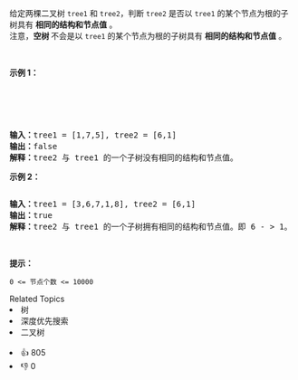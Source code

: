 <p>给定两棵二叉树 <code>tree1</code> 和 <code>tree2</code>，判断 <code>tree2</code> 是否以 <code>tree1</code> 的某个节点为根的子树具有 <strong>相同的结构和节点值</strong> 。<br /> 注意，<strong>空树&nbsp;</strong>不会是以 <code>tree1</code> 的某个节点为根的子树具有 <strong>相同的结构和节点值</strong> 。</p>

<p>&nbsp;</p>

<p><strong>示例 1：</strong></p>

<p>&nbsp;</p>

<p><img alt="" src="https://pic.leetcode.cn/1694684670-vwyIgY-two_tree.png" /></p>

<p>&nbsp;</p>

<pre>
<strong>输入：</strong>tree1 = [1,7,5], tree2 = [6,1]
<strong>输出：</strong>false
<strong>解释：</strong>tree2 与 tree1 的一个子树没有相同的结构和节点值。
</pre>

<p><strong>示例 2：</strong></p>

<p><img alt="" src="https://pic.leetcode.cn/1694685602-myWXCv-two_tree_2.png" /></p>

<pre>
<strong>输入：</strong>tree1 = [3,6,7,1,8], tree2 = [6,1]
<strong>输出：</strong>true
<strong>解释：</strong>tree2 与 tree1 的一个子树拥有相同的结构和节点值。即 6 - &gt; 1。</pre>

<p>&nbsp;</p>

<p><strong>提示：</strong></p>

<p><code>0 &lt;= 节点个数 &lt;= 10000</code></p>

<div><div>Related Topics</div><div><li>树</li><li>深度优先搜索</li><li>二叉树</li></div></div><br><div><li>👍 805</li><li>👎 0</li></div>